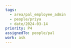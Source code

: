 ```yaml
---
tags:
  - area/pal_employee_admin
  - people/priya
  - date/2024-03-14
priority: P4
assignedTo: people/pal
work: ask
---
```



